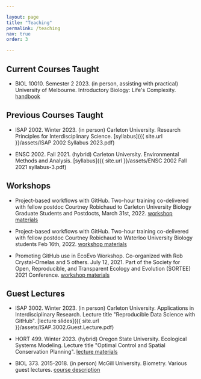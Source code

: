 ```yaml
---

layout: page
title: "Teaching"
permalink: /teaching
nav: true
order: 3

---
```


## Current Courses Taught

* BIOL 10010. Semester 2 2023. (in person, assisting with practical) University of Melbourne. Introductory Biology: Life's Complexity. [handbook](https://handbook.unimelb.edu.au/subjects/biol10010)

## Previous Courses Taught

* ISAP 2002. Winter 2023. (in person) Carleton University. Research Principles for Interdisciplinary Science. [syllabus]({{ site.url  }}/assets/ISAP 2002 Syllabus 2023.pdf)

* ENSC 2002. Fall 2021. (hybrid) Carleton University. Environmental Methods and Analysis. [syllabus]({{ site.url  }}/assets/ENSC 2002 Fall 2021 syllabus-3.pdf)

## Workshops

* Project-based workflows with GitHub. Two-hour training co-delivered with fellow postdoc Courtney Robichaud to Carleton University Biology Graduate Students and Postdocts, March 31st, 2022. [workshop materials](https://github.com/emmajhudgins/Carleton_github)

* Project-based workflows with GitHub. Two-hour training co-delivered with fellow postdoc Courtney Robichaud to Waterloo University Biology students Feb 16th, 2022. [workshop materials](https://github.com/emmajhudgins/WEN_github)

* Promoting GitHub use in EcoEvo Workshop. Co-organized with Rob Crystal-Ornelas and 5 others. July 12, 2021. Part of the Society for Open, Reproducible, and Transparent Ecology and Evolution (SORTEE) 2021 Conference. [workshop materials](https://github.com/orgs/SORTEE-Github-Hackathon/)


## Guest Lectures

* ISAP 3002. Winter 2023. (in person) Carleton University. Applications in Interdisciplinary Research. Lecture title "Reproducible Data Science with GitHub". [lecture slides]({{ site.url  }}/assets/ISAP.3002.Guest.Lecture.pdf)

* HORT 499. Winter 2023. (hybrid) Oregon State University. Ecological Systems Modeling. Lecture title "Optimal Control and Spatial Conservation Planning". [lecture materials](https://github.com/emmajhudgins/optimization_intro_osu)

* BIOL 373. 2015-2018. (in person) McGill University. Biometry. Various guest lectures. [course description](https://www.mcgill.ca/study/2022-2023/courses/biol-373)



